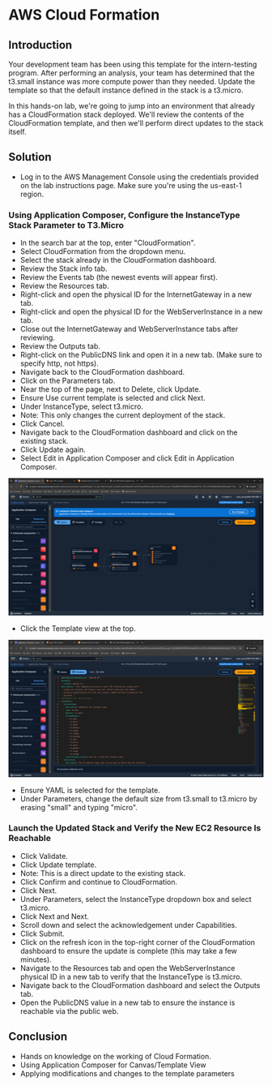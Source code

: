 # AWS Cloud Formation
## Introduction
Your development team has been using this template for the intern-testing program. After performing an analysis, your team has determined that the t3.small instance was more compute power than they needed. Update the template so that the default instance defined in the stack is a t3.micro.

In this hands-on lab, we're going to jump into an environment that already has a CloudFormation stack deployed. We'll review the contents of the CloudFormation template, and then we'll perform direct updates to the stack itself.

## Solution
- Log in to the AWS Management Console using the credentials provided on the lab instructions page. Make sure you're using the us-east-1 region.
### Using Application Composer, Configure the InstanceType Stack Parameter to T3.Micro
- In the search bar at the top, enter "CloudFormation".
- Select CloudFormation from the dropdown menu.
- Select the stack already in the CloudFormation dashboard.
- Review the Stack info tab.
- Review the Events tab (the newest events will appear first).
- Review the Resources tab.
- Right-click and open the physical ID for the InternetGateway in a new tab.
- Right-click and open the physical ID for the WebServerInstance in a new tab.
- Close out the InternetGateway and WebServerInstance tabs after reviewing.
- Review the Outputs tab.
- Right-click on the PublicDNS link and open it in a new tab. (Make sure to specify http, not https).
- Navigate back to the CloudFormation dashboard.
- Click on the Parameters tab.
- Near the top of the page, next to Delete, click Update.
- Ensure Use current template is selected and click Next.
- Under InstanceType, select t3.micro.
- Note: This only changes the current deployment of the stack.
- Click Cancel.
- Navigate back to the CloudFormation dashboard and click on the existing stack.
- Click Update again.
- Select Edit in Application Composer and click Edit in Application Composer.

![Application Composer](https://github.com/Kenneth7117/AWS_Projects/blob/main/AWS%20CloudFormation/Images/Screenshot%202024-08-16%20001027.png)

- Click the Template view at the top.

![Template View](https://github.com/Kenneth7117/AWS_Projects/blob/main/AWS%20CloudFormation/Images/Screenshot%202024-08-16%20001135.png)

- Ensure YAML is selected for the template.
- Under Parameters, change the default size from t3.small to t3.micro by erasing "small" and typing "micro".
### Launch the Updated Stack and Verify the New EC2 Resource Is Reachable
- Click Validate.
- Click Update template.
- Note: This is a direct update to the existing stack.
- Click Confirm and continue to CloudFormation.
- Click Next.
- Under Parameters, select the InstanceType dropdown box and select t3.micro.
- Click Next and Next.
- Scroll down and select the acknowledgement under Capabilities.
- Click Submit.
- Click on the refresh icon in the top-right corner of the CloudFormation dashboard to ensure the update is complete (this may take a few minutes).
- Navigate to the Resources tab and open the WebServerInstance physical ID in a new tab to verify that the InstanceType is t3.micro.
- Navigate back to the CloudFormation dashboard and select the Outputs tab.
- Open the PublicDNS value in a new tab to ensure the instance is reachable via the public web.
## Conclusion
- Hands on knowledge on the working of Cloud Formation.
- Using Application Composer for Canvas/Template View
- Applying modifications and changes to the template parameters
